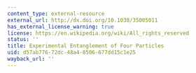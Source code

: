```yaml
---
content_type: external-resource
external_url: http://dx.doi.org/10.1038/35005011
has_external_license_warning: true
license: https://en.wikipedia.org/wiki/All_rights_reserved
status: ''
title: Experimental Entanglement of Four Particles
uid: d57ab776-72dc-48a4-8506-677dd15c1e25
wayback_url: ''
---
```

